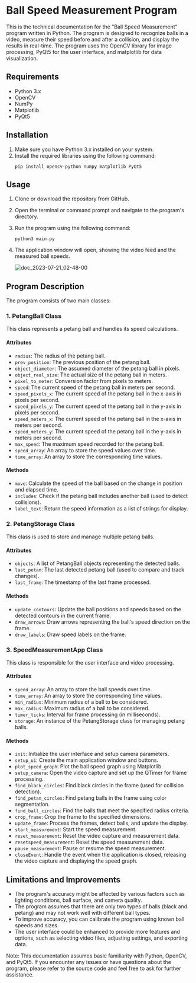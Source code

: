 # Ball Speed Measurement Program

This is the technical documentation for the "Ball Speed Measurement" program written in Python. The program is designed to recognize balls in a video, measure their speed before and after a collision, and display the results in real-time. The program uses the OpenCV library for image processing, PyQt5 for the user interface, and matplotlib for data visualization.

## Requirements
- Python 3.x
- OpenCV
- NumPy
- Matplotlib
- PyQt5

## Installation
1. Make sure you have Python 3.x installed on your system.
2. Install the required libraries using the following command:
   ```
   pip install opencv-python numpy matplotlib PyQt5
   ```

## Usage
1. Clone or download the repository from GitHub.
2. Open the terminal or command prompt and navigate to the program's directory.
3. Run the program using the following command:
   ```
   python3 main.py
   ```
4. The application window will open, showing the video feed and the measured ball speeds.

   ![doc_2023-07-21_02-48-00](https://github.com/PlatonBelogorcev/Ball-Speed-Measurement-Program/assets/80585554/b6362bab-a2f5-413c-92f0-b72dfa376797)


## Program Description

The program consists of two main classes:

### 1. PetangBall Class
This class represents a petang ball and handles its speed calculations.

#### Attributes
- `radius`: The radius of the petang ball.
- `prev_position`: The previous position of the petang ball.
- `object_diameter`: The assumed diameter of the petang ball in pixels.
- `object_real_size`: The actual size of the petang ball in meters.
- `pixel_to_meter`: Conversion factor from pixels to meters.
- `speed`: The current speed of the petang ball in meters per second.
- `speed_pixels_x`: The current speed of the petang ball in the x-axis in pixels per second.
- `speed_pixels_y`: The current speed of the petang ball in the y-axis in pixels per second.
- `speed_meters_x`: The current speed of the petang ball in the x-axis in meters per second.
- `speed_meters_y`: The current speed of the petang ball in the y-axis in meters per second.
- `max_speed`: The maximum speed recorded for the petang ball.
- `speed_array`: An array to store the speed values over time.
- `time_array`: An array to store the corresponding time values.

#### Methods
- `move`: Calculate the speed of the ball based on the change in position and elapsed time.
- `includes`: Check if the petang ball includes another ball (used to detect collisions).
- `label_text`: Return the speed information as a list of strings for display.

### 2. PetangStorage Class
This class is used to store and manage multiple petang balls.

#### Attributes
- `objects`: A list of PetangBall objects representing the detected balls.
- `last_petan`: The last detected petang ball (used to compare and track changes).
- `last_frame`: The timestamp of the last frame processed.

#### Methods
- `update_contours`: Update the ball positions and speeds based on the detected contours in the current frame.
- `draw_arrows`: Draw arrows representing the ball's speed direction on the frame.
- `draw_labels`: Draw speed labels on the frame.

### 3. SpeedMeasurementApp Class
This class is responsible for the user interface and video processing.

#### Attributes
- `speed_array`: An array to store the ball speeds over time.
- `time_array`: An array to store the corresponding time values.
- `min_radius`: Minimum radius of a ball to be considered.
- `max_radius`: Maximum radius of a ball to be considered.
- `timer_ticks`: Interval for frame processing (in milliseconds).
- `storage`: An instance of the PetangStorage class for managing petang balls.

#### Methods
- `init`: Initialize the user interface and setup camera parameters.
- `setup_ui`: Create the main application window and buttons.
- `plot_speed_graph`: Plot the ball speed graph using Matplotlib.
- `setup_camera`: Open the video capture and set up the QTimer for frame processing.
- `find_black_circles`: Find black circles in the frame (used for collision detection).
- `find_petan_circles`: Find petang balls in the frame using color segmentation.
- `find_ball_circles`: Find the balls that meet the specified radius criteria.
- `crop_frame`: Crop the frame to the specified dimensions.
- `update_frame`: Process the frames, detect balls, and update the display.
- `start_measurement`: Start the speed measurement.
- `reset_measurement`: Reset the video capture and measurement data.
- `resetspeed_measurement`: Reset the speed measurement data.
- `pause_measurement`: Pause or resume the speed measurement.
- `closeEvent`: Handle the event when the application is closed, releasing the video capture and displaying the speed graph.

## Limitations and Improvements
- The program's accuracy might be affected by various factors such as lighting conditions, ball surface, and camera quality.
- The program assumes that there are only two types of balls (black and petang) and may not work well with different ball types.
- To improve accuracy, you can calibrate the program using known ball speeds and sizes.
- The user interface could be enhanced to provide more features and options, such as selecting video files, adjusting settings, and exporting data.

Note: This documentation assumes basic familiarity with Python, OpenCV, and PyQt5. If you encounter any issues or have questions about the program, please refer to the source code and feel free to ask for further assistance.
